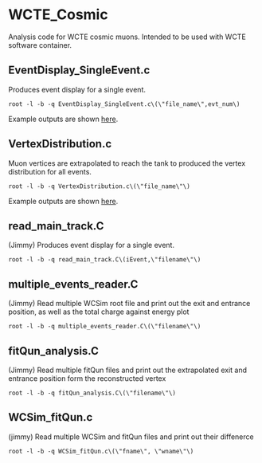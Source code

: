 # WCTE_Cosmic
Analysis code for WCTE cosmic muons. Intended to be used with WCTE software container.

## EventDisplay_SingleEvent.c
Produces event display for a single event.
```
root -l -b -q EventDisplay_SingleEvent.c\(\"file_name\",evt_num\)
```
Example outputs are shown [here](fig/EventDisplay_SingleEvent).

## VertexDistribution.c
Muon vertices are extrapolated to reach the tank to produced the vertex distribution for all events.
```
root -l -b -q VertexDistribution.c\(\"file_name\"\)
```
Example outputs are shown [here](fig/VertexDistribution).

## read_main_track.C
(Jimmy) Produces event display for a single event.
```
root -l -b -q read_main_track.C\(iEvent,\"filename\"\)
```


## multiple_events_reader.C
(Jimmy) Read multiple WCSim root file and print out the exit and entrance position, as well as the total charge against energy plot
```
root -l -b -q multiple_events_reader.C\(\"filename\"\)
```


## fitQun_analysis.C
(Jimmy) Read multiple fitQun files and print out the extrapolated exit and entrance position form the reconstructed vertex
```
root -l -b -q fitQun_analysis.C\(\"filename\"\)
```


## WCSim_fitQun.c
(jimmy) Read multiple WCSim and fitQun files and print out their diffenerce
```
root -l -b -q WCSim_fitQun.c\(\"fname\", \"wname\"\)
```

